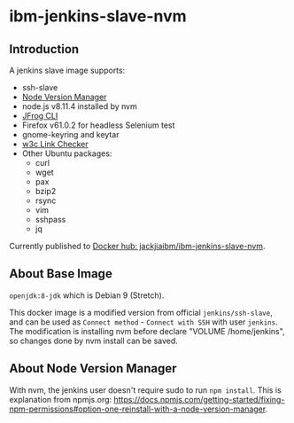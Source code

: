 # ibm-jenkins-slave-nvm

## Introduction

A jenkins slave image supports:

- ssh-slave
- [Node Version Manager](https://github.com/creationix/nvm)
- node.js v8.11.4 installed by nvm
- [JFrog CLI](https://jfrog.com/getcli/)
- Firefox v61.0.2 for headless Selenium test
- gnome-keyring and keytar
- [w3c Link Checker](https://github.com/w3c/link-checker)
- Other Ubuntu packages:
  * curl
  * wget
  * pax
  * bzip2
  * rsync
  * vim
  * sshpass
  * jq

Currently published to [Docker hub: jackjiaibm/ibm-jenkins-slave-nvm](https://hub.docker.com/r/jackjiaibm/ibm-jenkins-slave-nvm/).

## About Base Image

`openjdk:8-jdk` which is Debian 9 (Stretch).

This docker image is a modified version from official `jenkins/ssh-slave`, and can be used as `Connect method` - `Connect with SSH` with user `jenkins`. The modification is installing nvm before declare "VOLUME /home/jenkins", so changes done by nvm install can be saved.

## About Node Version Manager

With nvm, the jenkins user doesn't require sudo to run `npm install`. This is explanation from npmjs.org: https://docs.npmjs.com/getting-started/fixing-npm-permissions#option-one-reinstall-with-a-node-version-manager.
